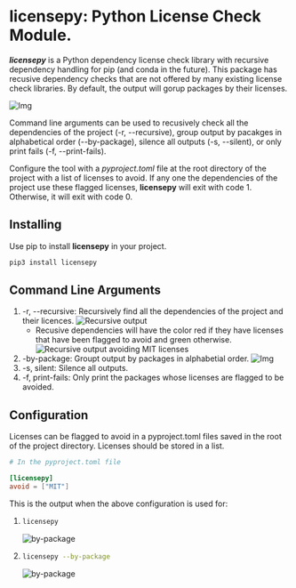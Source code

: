 # licensepy: Python License Check Module.

***licensepy*** is a Python dependency license check library with recursive dependency handling for pip (and conda in the future). This package has recusive dependency checks that are not offered by many existing license check libraries. By default, the output will gorup packages by their licenses.

![Img](./imgs/licensepy_output.png)

Command line arguments can be used to recusively check all the dependencies of the project (-r, --recursive), group output by pacakges in alphabetical order (--by-package), silence all outputs (-s, --silent), or only print fails (-f, --print-fails).

Configure the tool with a _pyproject.toml_ file at the root directory of the project with a list of licenses to avoid. If any one the dependencies of the project use these flagged licenses, **licensepy** will exit with code 1. Otherwise, it will exit with code 0.

## Installing

Use pip to install **licensepy** in your project.

```bash
pip3 install licensepy

```

## Command Line Arguments

1. -r, --recursive: Recursively find all the dependencies of the project and their licences.
   ![Recursive output](./imgs/licensepy_recusive.png)
   - Recusive dependencies will have the color red if they have licenses that have been flagged to avoid and green otherwise.
     ![Recursive output avoiding MIT licenses](./imgs/licensepy_recusive_avoid_mit.png)
1. -by-package: Groupt output by packages in alphabetial order.
   ![Img](./imgs/licensepy_output_by_package.png)
1. -s, silent: Silence all outputs.
1. -f, print-fails: Only print the packages whose licenses are flagged to be avoided.

## Configuration

Licenses can be flagged to avoid in a pyproject.toml files saved in the root of the project directory. Licenses should be stored in a list.

```toml
# In the pyproject.toml file

[licensepy]
avoid = ["MIT"]
```

This is the output when the above configuration is used for:

1.  ```bash
    licensepy
    ```

    ![by-package](./imgs/licensepy_avoid_mit.png)

1.  ```bash
    licensepy --by-package
    ```

    ![by-package](./imgs/licensepy_by_package_avoid_MIT.png)
